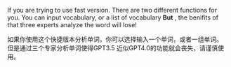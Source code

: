 If you are trying to use fast version.
There are two different functions for you. 
You can input vocabulary, or a list of vocabulary
**But** , the benifits of that three experts analyze the word will lose!

如果你使用这个快捷版本分析单词，你可以选择输入一个单词，或者一组单词。
但是通过三个专家分析单词使得GPT3.5 近似GPT4.0的功能就会丧失，请谨慎使用。
